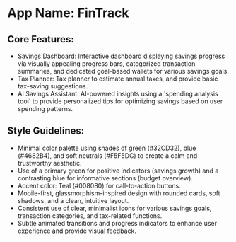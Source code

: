 # **App Name**: FinTrack

## Core Features:

- Savings Dashboard: Interactive dashboard displaying savings progress via visually appealing progress bars, categorized transaction summaries, and dedicated goal-based wallets for various savings goals.
- Tax Planner: Tax planner to estimate annual taxes, and provide basic tax-saving suggestions.
- AI Savings Assistant: AI-powered insights using a 'spending analysis tool' to provide personalized tips for optimizing savings based on user spending patterns.

## Style Guidelines:

- Minimal color palette using shades of green (#32CD32), blue (#4682B4), and soft neutrals (#F5F5DC) to create a calm and trustworthy aesthetic.
- Use of a primary green for positive indicators (savings growth) and a contrasting blue for informative sections (budget overview).
- Accent color: Teal (#008080) for call-to-action buttons.
- Mobile-first, glassmorphism-inspired design with rounded cards, soft shadows, and a clean, intuitive layout.
- Consistent use of clear, minimalist icons for various savings goals, transaction categories, and tax-related functions.
- Subtle animated transitions and progress indicators to enhance user experience and provide visual feedback.